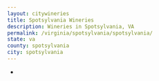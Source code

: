 ```yaml
---
layout: citywineries
title: Spotsylvania Wineries
description: Wineries in Spotsylvania, VA
permalink: /virginia/spotsylvania/spotsylvania/
state: va
county: spotsylvania
city: spotsylvania
---
```

-
